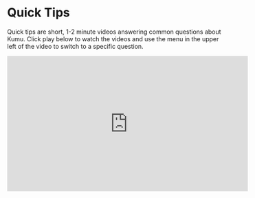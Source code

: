 # Quick Tips

Quick tips are short, 1-2 minute videos answering common questions about Kumu. Click play below to watch the videos and use the menu in the upper left of the video to switch to a specific question.

<iframe width="560" height="315" src="https://www.youtube.com/embed/videoseries?list=PLsVcVdCluYH4lKRb-9gebpBEG8g7VZCWk" frameborder="0" allowfullscreen></iframe>
